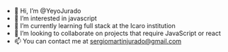 - 👋 Hi, I’m @YeyoJurado
- 👀 I’m interested in javascript       
- 🌱 I’m currently learning full stack at the Icaro institution 
- 💞️ I’m looking to collaborate on projects that require JavaScript or react
- 📫 You can contact me at sergiomartinjurado@gmail.com

<!---
YeyoJurado/YeyoJurado is a ✨ special ✨ repository because its `README.md` (this file) appears on your GitHub profile.
You can click the Preview link to take a look at your changes.
--->

